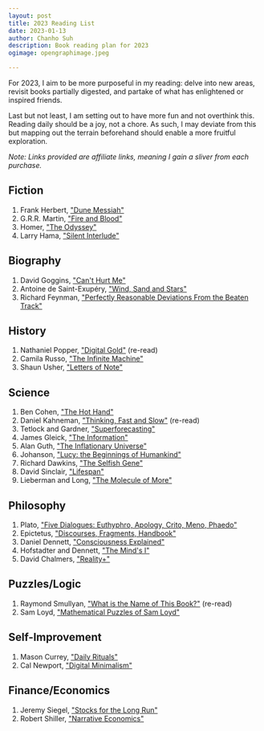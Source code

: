 ```yaml
---
layout: post
title: 2023 Reading List
date: 2023-01-13
author:	Chanho Suh
description: Book reading plan for 2023
ogimage: opengraphimage.jpeg

---
```


For 2023, I aim to be more purposeful in my reading: delve into new areas, revisit
books partially digested, and partake of what has enlightened or inspired friends.

Last but not least, I am setting out to have more fun and not overthink this.  Reading
daily should be a joy, not a chore.  As such, I may deviate from this but mapping out
the terrain beforehand should enable a more fruitful exploration.

*Note: Links provided are affiliate links, meaning I gain a sliver from each purchase.*

## Fiction

1. Frank Herbert, ["Dune Messiah"](https://amzn.to/3keCJNH)
1. G.R.R. Martin, ["Fire and Blood"](https://amzn.to/3ke4XIu)
1. Homer, ["The Odyssey"](https://amzn.to/3k5G9SG)
1. Larry Hama, ["Silent Interlude"](https://amzn.to/3iCQzsI)

## Biography
1. David Goggins, ["Can't Hurt Me"](https://amzn.to/3Zrhc4m)
1. Antoine de Saint-Exupéry, ["Wind, Sand and Stars"](https://amzn.to/3WoQ3fX)
1. Richard Feynman, ["Perfectly Reasonable Deviations From the Beaten Track"](https://amzn.to/3ZyL2nF)

## History
1. Nathaniel Popper, ["Digital Gold"](https://amzn.to/3H5QuaA) (re-read)
1. Camila Russo, ["The Infinite Machine"](https://amzn.to/3QLlKP9)
1. Shaun Usher, ["Letters of Note"](https://amzn.to/3Xpbqix)

## Science
1. Ben Cohen, ["The Hot Hand"](https://amzn.to/3keC4fb)
1. Daniel Kahneman, ["Thinking, Fast and Slow"](https://amzn.to/3w04M5V) (re-read)
1. Tetlock and Gardner, ["Superforecasting"](https://amzn.to/3XdoDuw)
1. James Gleick, ["The Information"](https://amzn.to/3Xbn2oS)
1. Alan Guth, ["The Inflationary Universe"](https://amzn.to/3QFNlRC)
1. Johanson, ["Lucy: the Beginnings of Humankind"](https://amzn.to/3H2k4h3)
1. Richard Dawkins, ["The Selfish Gene"](https://amzn.to/3Zxpp7b)
1. David Sinclair, ["Lifespan"](https://amzn.to/3ZBpTsX)
1. Lieberman and Long, ["The Molecule of More"](https://amzn.to/3ZtvkKB)

## Philosophy
1. Plato, ["Five Dialogues: Euthyphro, Apology, Crito, Meno, Phaedo"](https://amzn.to/3QF4ISM)
1. Epictetus, ["Discourses, Fragments, Handbook"](https://amzn.to/3W4OW4B)
1. Daniel Dennett, ["Consciousness Explained"](https://amzn.to/3kgTM1n)
1. Hofstadter and Dennett, ["The Mind's I"](https://amzn.to/3kcIuLK)
1. David Chalmers, ["Reality+"](https://amzn.to/3iEWflZ)

## Puzzles/Logic
1. Raymond Smullyan, ["What is the Name of This Book?"](https://amzn.to/3ZyWcJ7) (re-read)
1. Sam Loyd, ["Mathematical Puzzles of Sam Loyd"](https://amzn.to/3CL81SJ)

## Self-Improvement
1. Mason Currey, ["Daily Rituals"](https://amzn.to/3H19EOK)
1. Cal Newport, ["Digital Minimalism"](https://amzn.to/3H57bm8)

## Finance/Economics
1. Jeremy Siegel, ["Stocks for the Long Run"](https://amzn.to/3XM7sjN)
1. Robert Shiller, ["Narrative Economics"](https://amzn.to/3CMkd5P)
